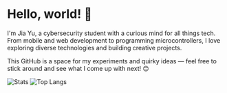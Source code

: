 # Hello, world! 👋  

I'm Jia Yu, a cybersecurity student with a curious mind for all things tech. From mobile and web development to programming microcontrollers, I love exploring diverse technologies and building creative projects.  

This GitHub is a space for my experiments and quirky ideas — feel free to stick around and see what I come up with next! 😊

![Stats](https://github-readme-stats-kappa-seven.vercel.app/api?username=House-Fish&show_icons=true&hide_border=true&count_private=true&rank_icon=percentile)
![Top Langs](https://github-readme-stats-kappa-seven.vercel.app/api/top-langs/?username=House-Fish&hide_border=true&layout=compact&langs_count=8&exclude_repo=teachablemachine-community)
